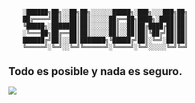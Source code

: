 ```
    ░██████╗██╗░░██╗██╗░░░░░░█████╗░███╗░░░███╗██╗
    ██╔════╝██║░░██║██║░░░░░██╔══██╗████╗░████║██║
    ╚█████╗░███████║██║░░░░░██║░░██║██╔████╔██║██║
    ░╚═══██╗██╔══██║██║░░░░░██║░░██║██║╚██╔╝██║██║
    ██████╔╝██║░░██║███████╗╚█████╔╝██║░╚═╝░██║██║
    ╚═════╝░╚═╝░░╚═╝╚══════╝░╚════╝░╚═╝░░░░░╚═╝╚═╝
```

## Todo es posible y nada es seguro.

[![](https://skillicons.dev/icons?i=js,ts,html,css,react,next,vue,redux,firebase,linux,mint,materialui,mongodb,mysql,netlify,vercel,nodejs,vuetify)](https://skillicons.dev)
